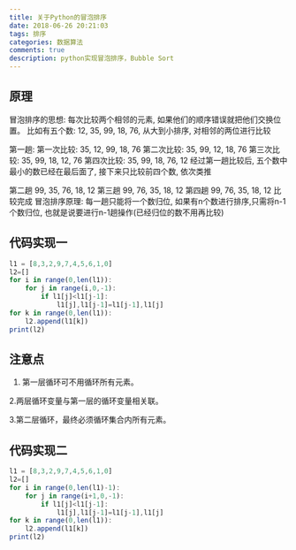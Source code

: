 ```yaml
---
title: 关于Python的冒泡排序
date: 2018-06-26 20:21:03
tags: 排序
categories: 数据算法
comments: true
description: python实现冒泡排序，Bubble Sort
---
```

## 原理
冒泡排序的思想: 每次比较两个相邻的元素, 如果他们的顺序错误就把他们交换位置。
比如有五个数: 12, 35, 99, 18, 76, 从大到小排序, 对相邻的两位进行比较

第一趟:
第一次比较: 35, 12, 99, 18, 76
第二次比较: 35, 99, 12, 18, 76
第三次比较: 35, 99, 18, 12, 76
第四次比较: 35, 99, 18, 76, 12
经过第一趟比较后, 五个数中最小的数已经在最后面了, 接下来只比较前四个数, 依次类推

第二趟
99, 35, 76, 18, 12
第三趟
99, 76, 35, 18, 12
第四趟
99, 76, 35, 18, 12
比较完成
冒泡排序原理: 每一趟只能将一个数归位, 如果有n个数进行排序,只需将n-1个数归位, 也就是说要进行n-1趟操作(已经归位的数不用再比较)

## 代码实现一

``` javascript
l1 = [8,3,2,9,7,4,5,6,1,0]
l2=[]
for i in range(0,len(l1)):
    for j in range(i,0,-1):
        if l1[j]<l1[j-1]:
            l1[j],l1[j-1]=l1[j-1],l1[j]
for k in range(0,len(l1)):
    l2.append(l1[k])
print(l2)
```
## 注意点
1. 第一层循环可不用循环所有元素。

2.两层循环变量与第一层的循环变量相关联。

3.第二层循环，最终必须循环集合内所有元素。

## 代码实现二

``` javascript
l1 = [8,3,2,9,7,4,5,6,1,0]
l2=[]
for i in range(0,len(l1)-1):
    for j in range(i+1,0,-1):
        if l1[j]<l1[j-1]:
            l1[j],l1[j-1]=l1[j-1],l1[j]
for k in range(0,len(l1)):
    l2.append(l1[k])
print(l2)
```
